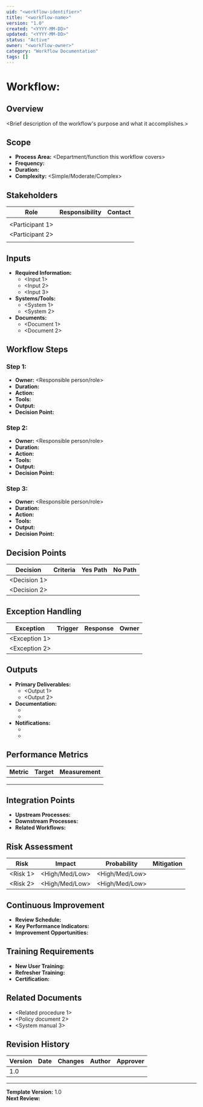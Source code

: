 ```yaml
---
uid: "<workflow-identifier>"
title: "<workflow-name>"
version: "1.0"
created: "<YYYY-MM-DD>"
updated: "<YYYY-MM-DD>"
status: "Active"
owner: "<workflow-owner>"
category: "Workflow Documentation"
tags: []
---
```


# Workflow: <Workflow Name>

## Overview
<Brief description of the workflow's purpose and what it accomplishes.>

## Scope
- **Process Area:** <Department/function this workflow covers>
- **Frequency:** <How often this workflow is executed>
- **Duration:** <Typical time to complete>
- **Complexity:** <Simple/Moderate/Complex>

## Stakeholders
| Role | Responsibility | Contact |
|------|----------------|---------|
| <Process Owner> | <Overall responsibility> | <Contact info> |
| <Participant 1> | <Specific role> | <Contact info> |
| <Participant 2> | <Specific role> | <Contact info> |
| <Approver> | <Approval authority> | <Contact info> |

## Inputs
- **Required Information:**
  - <Input 1>
  - <Input 2>
  - <Input 3>
- **Systems/Tools:**
  - <System 1>
  - <System 2>
- **Documents:**
  - <Document 1>
  - <Document 2>

## Workflow Steps

### Step 1: <Step Name>
- **Owner:** <Responsible person/role>
- **Duration:** <Estimated time>
- **Action:** <Detailed description of what needs to be done>
- **Tools:** <Systems or tools used>
- **Output:** <What is produced>
- **Decision Point:** <Any decisions required>

### Step 2: <Step Name>
- **Owner:** <Responsible person/role>
- **Duration:** <Estimated time>
- **Action:** <Detailed description of what needs to be done>
- **Tools:** <Systems or tools used>
- **Output:** <What is produced>
- **Decision Point:** <Any decisions required>

### Step 3: <Step Name>
- **Owner:** <Responsible person/role>
- **Duration:** <Estimated time>
- **Action:** <Detailed description of what needs to be done>
- **Tools:** <Systems or tools used>
- **Output:** <What is produced>
- **Decision Point:** <Any decisions required>

## Decision Points
| Decision | Criteria | Yes Path | No Path |
|----------|----------|----------|---------|
| <Decision 1> | <Decision criteria> | <Next step if Yes> | <Next step if No> |
| <Decision 2> | <Decision criteria> | <Next step if Yes> | <Next step if No> |

## Exception Handling
| Exception | Trigger | Response | Owner |
|-----------|---------|----------|-------|
| <Exception 1> | <When it occurs> | <How to handle> | <Who handles> |
| <Exception 2> | <When it occurs> | <How to handle> | <Who handles> |

## Outputs
- **Primary Deliverables:**
  - <Output 1>
  - <Output 2>
- **Documentation:**
  - <Records to maintain>
  - <Reports to generate>
- **Notifications:**
  - <Who to notify>
  - <When to notify>

## Performance Metrics
| Metric | Target | Measurement |
|--------|--------|-------------|
| <Cycle Time> | <Target time> | <How measured> |
| <Quality> | <Target quality> | <How measured> |
| <Cost> | <Target cost> | <How measured> |

## Integration Points
- **Upstream Processes:** <Processes that feed into this workflow>
- **Downstream Processes:** <Processes that receive output from this workflow>
- **Related Workflows:** <Other workflows that interact with this one>

## Risk Assessment
| Risk | Impact | Probability | Mitigation |
|------|--------|-------------|------------|
| <Risk 1> | <High/Med/Low> | <High/Med/Low> | <Mitigation strategy> |
| <Risk 2> | <High/Med/Low> | <High/Med/Low> | <Mitigation strategy> |

## Continuous Improvement
- **Review Schedule:** <How often workflow is reviewed>
- **Key Performance Indicators:** <What metrics to track>
- **Improvement Opportunities:** <Known areas for enhancement>

## Training Requirements
- **New User Training:** <What training is needed>
- **Refresher Training:** <Ongoing training requirements>
- **Certification:** <Any certification requirements>

## Related Documents
- <Related procedure 1>
- <Policy document 2>
- <System manual 3>

## Revision History
| Version | Date | Changes | Author | Approver |
|---------|------|---------|--------|----------|
| 1.0 | <YYYY-MM-DD> | <Initial version> | <Author> | <Approver> |

---
**Template Version:** 1.0  
**Next Review:** <YYYY-MM-DD>
